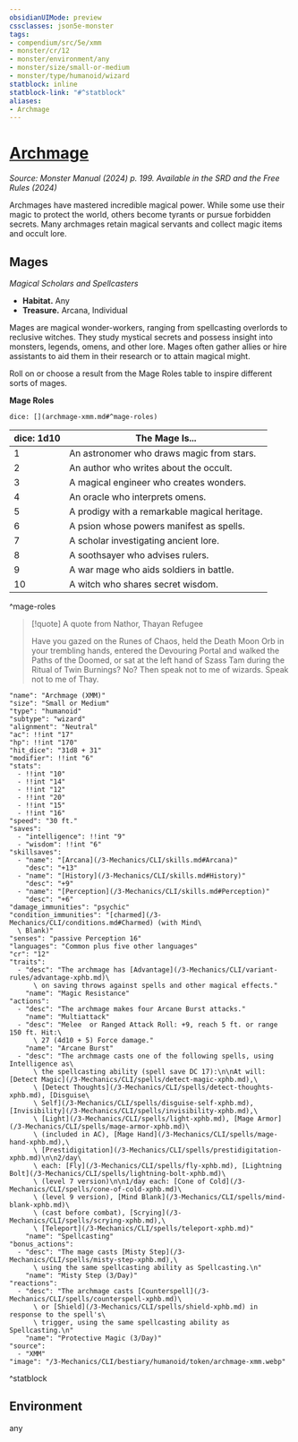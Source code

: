 ```yaml
---
obsidianUIMode: preview
cssclasses: json5e-monster
tags:
- compendium/src/5e/xmm
- monster/cr/12
- monster/environment/any
- monster/size/small-or-medium
- monster/type/humanoid/wizard
statblock: inline
statblock-link: "#^statblock"
aliases:
- Archmage
---
```

# [Archmage](3-Mechanics\CLI\bestiary\humanoid/archmage-xmm.md)
*Source: Monster Manual (2024) p. 199. Available in the <span title='Systems Reference Document (5.2)'>SRD</span> and the Free Rules (2024)*  

Archmages have mastered incredible magical power. While some use their magic to protect the world, others become tyrants or pursue forbidden secrets. Many archmages retain magical servants and collect magic items and occult lore.

## Mages

*Magical Scholars and Spellcasters*

- **Habitat.** Any  
- **Treasure.** Arcana, Individual  

Mages are magical wonder-workers, ranging from spellcasting overlords to reclusive witches. They study mystical secrets and possess insight into monsters, legends, omens, and other lore. Mages often gather allies or hire assistants to aid them in their research or to attain magical might.

Roll on or choose a result from the Mage Roles table to inspire different sorts of mages.

**Mage Roles**

`dice: [](archmage-xmm.md#^mage-roles)`

| dice: 1d10 | The Mage Is... |
|------------|----------------|
| 1 | An astronomer who draws magic from stars. |
| 2 | An author who writes about the occult. |
| 3 | A magical engineer who creates wonders. |
| 4 | An oracle who interprets omens. |
| 5 | A prodigy with a remarkable magical heritage. |
| 6 | A psion whose powers manifest as spells. |
| 7 | A scholar investigating ancient lore. |
| 8 | A soothsayer who advises rulers. |
| 9 | A war mage who aids soldiers in battle. |
| 10 | A witch who shares secret wisdom. |
^mage-roles

> [!quote] A quote from Nathor, Thayan Refugee  
> 
> Have you gazed on the Runes of Chaos, held the Death Moon Orb in your trembling hands, entered the Devouring Portal and walked the Paths of the Doomed, or sat at the left hand of Szass Tam during the Ritual of Twin Burnings? No? Then speak not to me of wizards. Speak not to me of Thay.


```statblock
"name": "Archmage (XMM)"
"size": "Small or Medium"
"type": "humanoid"
"subtype": "wizard"
"alignment": "Neutral"
"ac": !!int "17"
"hp": !!int "170"
"hit_dice": "31d8 + 31"
"modifier": !!int "6"
"stats":
  - !!int "10"
  - !!int "14"
  - !!int "12"
  - !!int "20"
  - !!int "15"
  - !!int "16"
"speed": "30 ft."
"saves":
  - "intelligence": !!int "9"
  - "wisdom": !!int "6"
"skillsaves":
  - "name": "[Arcana](/3-Mechanics/CLI/skills.md#Arcana)"
    "desc": "+13"
  - "name": "[History](/3-Mechanics/CLI/skills.md#History)"
    "desc": "+9"
  - "name": "[Perception](/3-Mechanics/CLI/skills.md#Perception)"
    "desc": "+6"
"damage_immunities": "psychic"
"condition_immunities": "[charmed](/3-Mechanics/CLI/conditions.md#Charmed) (with Mind\
  \ Blank)"
"senses": "passive Perception 16"
"languages": "Common plus five other languages"
"cr": "12"
"traits":
  - "desc": "The archmage has [Advantage](/3-Mechanics/CLI/variant-rules/advantage-xphb.md)\
      \ on saving throws against spells and other magical effects."
    "name": "Magic Resistance"
"actions":
  - "desc": "The archmage makes four Arcane Burst attacks."
    "name": "Multiattack"
  - "desc": "Melee  or Ranged Attack Roll: +9, reach 5 ft. or range 150 ft. Hit:\
      \ 27 (4d10 + 5) Force damage."
    "name": "Arcane Burst"
  - "desc": "The archmage casts one of the following spells, using Intelligence as\
      \ the spellcasting ability (spell save DC 17):\n\nAt will: [Detect Magic](/3-Mechanics/CLI/spells/detect-magic-xphb.md),\
      \ [Detect Thoughts](/3-Mechanics/CLI/spells/detect-thoughts-xphb.md), [Disguise\
      \ Self](/3-Mechanics/CLI/spells/disguise-self-xphb.md), [Invisibility](/3-Mechanics/CLI/spells/invisibility-xphb.md),\
      \ [Light](/3-Mechanics/CLI/spells/light-xphb.md), [Mage Armor](/3-Mechanics/CLI/spells/mage-armor-xphb.md)\
      \ (included in AC), [Mage Hand](/3-Mechanics/CLI/spells/mage-hand-xphb.md),\
      \ [Prestidigitation](/3-Mechanics/CLI/spells/prestidigitation-xphb.md)\n\n2/day\
      \ each: [Fly](/3-Mechanics/CLI/spells/fly-xphb.md), [Lightning Bolt](/3-Mechanics/CLI/spells/lightning-bolt-xphb.md)\
      \ (level 7 version)\n\n1/day each: [Cone of Cold](/3-Mechanics/CLI/spells/cone-of-cold-xphb.md)\
      \ (level 9 version), [Mind Blank](/3-Mechanics/CLI/spells/mind-blank-xphb.md)\
      \ (cast before combat), [Scrying](/3-Mechanics/CLI/spells/scrying-xphb.md),\
      \ [Teleport](/3-Mechanics/CLI/spells/teleport-xphb.md)"
    "name": "Spellcasting"
"bonus_actions":
  - "desc": "The mage casts [Misty Step](/3-Mechanics/CLI/spells/misty-step-xphb.md),\
      \ using the same spellcasting ability as Spellcasting.\n"
    "name": "Misty Step (3/Day)"
"reactions":
  - "desc": "The archmage casts [Counterspell](/3-Mechanics/CLI/spells/counterspell-xphb.md)\
      \ or [Shield](/3-Mechanics/CLI/spells/shield-xphb.md) in response to the spell's\
      \ trigger, using the same spellcasting ability as Spellcasting.\n"
    "name": "Protective Magic (3/Day)"
"source":
  - "XMM"
"image": "/3-Mechanics/CLI/bestiary/humanoid/token/archmage-xmm.webp"
```
^statblock

## Environment

any